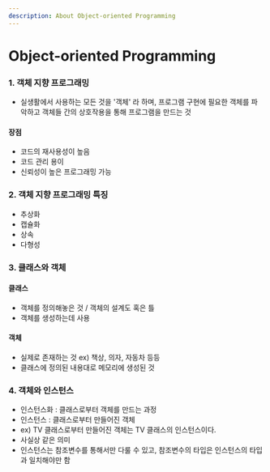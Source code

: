 ```yaml
---
description: About Object-oriented Programming
---
```


# Object-oriented Programming

### 1. 객체 지향 프로그래밍

* 실생활에서 사용하는 모든 것을 '객체' 라 하며, 프로그램 구현에 필요한 객체를 파악하고 객체들 간의 상호작용을 통해 프로그램을 만드는 것

#### 장점

* 코드의 재사용성이 높음
* 코드 관리 용이
* 신뢰성이 높은 프로그래밍 가능

### 2. 객체 지향 프로그래밍 특징

* 추상화
* 캡슐화
* 상속
* 다형성

### 3. 클래스와 객체

#### 클래스

* 객체를 정의해놓은 것 / 객체의 설계도 혹은 틀
* 객체를 생성하는데 사용

#### 객체

* 실제로 존재하는 것 ex) 책상, 의자, 자동차 등등
* 클래스에 정의된 내용대로 메모리에 생성된 것

### 4. 객체와 인스턴스

* 인스턴스화 : 클래스로부터 객체를 만드는 과정
* 인스턴스 : 클래스로부터 만들어진 객체
* ex) TV  클래스로부터 만들어진 객체는 TV 클래스의 인스턴스이다.
* 사실상 같은 의미
* 인스턴스는 참조변수를 통해서만 다룰 수 있고, 참조변수의 타입은 인스턴스의 타입과 일치해야만 함

